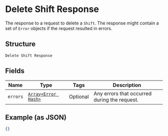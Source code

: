 
# Delete Shift Response

The response to a request to delete a `Shift`. The response might contain a set of
`Error` objects if the request resulted in errors.

## Structure

`Delete Shift Response`

## Fields

| Name | Type | Tags | Description |
|  --- | --- | --- | --- |
| `errors` | [`Array<Error Hash>`](../../doc/models/error.md) | Optional | Any errors that occurred during the request. |

## Example (as JSON)

```json
{}
```

